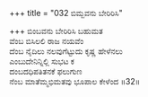 +++
title = "032 ಬಿಮ್ಬವನು ಬೇರಿರಿಸಿ"

+++
ಬಿಂಬವನು ಬೇರಿರಿಸಿ ಬಹುಮತ   
ವೆಂಬ ಬಿಸಿಲಲಿ ರಾಜ ನಯವೆಂ   
ದೆಂಬ ನೈದಿಲು ನಲವುಗೆಟ್ಟುದು ಕೃಷ್ಣ ಹೇಳೆನಲು   
ಎಂಬುದೇನಿನ್ನಿಲ್ಲಿ ಸುಭಟ ಕ   
ದಂಬದಧಿಪತಿತನಕೆ ಫಲುಗುಣ   
ನೆಂಬ ಮಾತೆಮ್ಮಭಿಮತವು ಭೂಪಾಲ ಕೇಳೆಂದ    ॥32॥